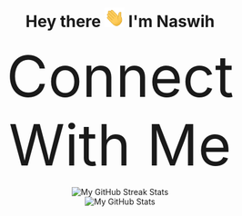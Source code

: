 <h1 align="center"> Hey there <img src="https://raw.githubusercontent.com/ABSphreak/ABSphreak/master/gifs/Hi.gif" width="35px"> I'm Naswih </h1>

<p align="center">
  <a href="https://naswih.netlify.app/" style="font-size: 100px; text-decoration: none">Connect With Me</a>
</p>

<p align="center">
  <img src="http://github-readme-streak-stats.herokuapp.com?user=naxwh&theme=dark&hide_border=true&date_format=j%20M%5B%20Y%5D" alt="My GitHub Streak Stats">
  <br>
  <img src="https://github-readme-stats.vercel.app/api?username=naxwh&theme=dark&show_icons=true&hide_border=true&count_private=true" alt="My GitHub Stats">
</p>
